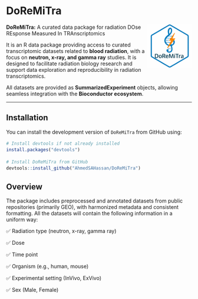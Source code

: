 # DoReMiTra

<img src="man/figures/logo.png" align="right" width="120"/>

**DoReMiTra:** A curated data package for radiation DOse REsponse Measured In TRAnscriptomics

It is an R data package providing access to curated transcriptomic datasets related to **blood radiation**, with a focus on **neutron, x-ray, and gamma ray** studies. It is designed to facilitate radiation biology research and support data exploration and reproducibility in radiation transcriptomics.

All datasets are provided as **SummarizedExperiment** objects, allowing seamless integration with the **Bioconductor ecosystem**.

------------------------------------------------------------------------

## Installation

You can install the development version of `DoReMiTra` from GitHub using:

``` r
# Install devtools if not already installed
install.packages("devtools")

# Install DoReMiTra from GitHub
devtools::install_github("AhmedSAHassan/DoReMiTra")
```

## Overview

The package includes preprocessed and annotated datasets from public repositories (primarily GEO), with harmonized metadata and consistent formatting. All the datasets will contain the following information in a uniform way:

✅ Radiation type (neutron, x-ray, gamma ray)

✅ Dose

✅ Time point

✅ Organism (e.g., human, mouse)

✅ Experimental setting (InVivo, ExVivo)

✅ Sex (Male, Female)
